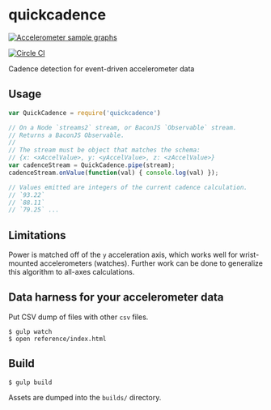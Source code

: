 # quickcadence


[![Accelerometer sample graphs](https://i.gyazo.com/fa11d9be4f8d3a14ea2ae7f5684d874f.gif)](https://gyazo.com/fa11d9be4f8d3a14ea2ae7f5684d874f)

[![Circle CI](https://circleci.com/gh/andrewhao/quickcadence.svg?style=svg)](https://circleci.com/gh/andrewhao/quickcadence)

Cadence detection for event-driven accelerometer data

## Usage

```js
var QuickCadence = require('quickcadence')

// On a Node `streams2` stream, or BaconJS `Observable` stream.
// Returns a BaconJS Observable.
//
// The stream must be object that matches the schema:
// {x: <xAccelValue>, y: <yAccelValue>, z: <zAccelValue>}
var cadenceStream = QuickCadence.pipe(stream);
cadenceStream.onValue(function(val) { console.log(val) });

// Values emitted are integers of the current cadence calculation.
// `93.22`
// `88.11`
// `79.25` ...
```

## Limitations

Power is matched off of the `y` acceleration axis, which works well for
wrist-mounted accelerometers (watches). Further work can be done to
generalize this algorithm to all-axes calculations.

## Data harness for your accelerometer data

Put CSV dump of files with other `csv` files.

    $ gulp watch
    $ open reference/index.html

## Build

    $ gulp build

Assets are dumped into the `builds/` directory.
